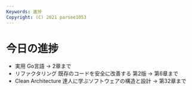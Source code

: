 ```yaml
---
Keywords: 進捗
Copyright: (C) 2021 parsee1053
---
```


# 今日の進捗
* 実用 Go言語 → 2章まで
* リファクタリング 既存のコードを安全に改善する 第2版 → 第6章まで
* Clean Architecture 達人に学ぶソフトウェアの構造と設計 → 第32章まで
